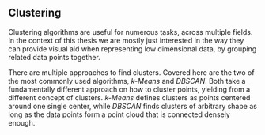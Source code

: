 ## Clustering
Clustering algorithms are useful for numerous tasks, across multiple fields. In the context of this thesis we are mostly just interested in the way they can provide visual aid when representing low dimensional data, by grouping related data points together.

There are multiple approaches to find clusters. Covered here are the two of the most commonly used algorithms, _k-Means_ and _DBSCAN_. Both take a fundamentally different approach on how to cluster points, yielding from a different concept of clusters. _k-Means_ defines clusters as points centered around one single center, while _DBSCAN_ finds clusters of arbitrary shape as long as the data points form a point cloud that is connected densely enough.
